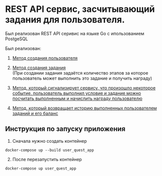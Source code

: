 # REST API сервис, засчитывающий задания для пользователя.

Был реализован REST API серивис на языке Go с ипользованием
PostgeSQL

Был реализован:
1. [Метод создания пользователя](./internal/transport/user_handler.go)
2. [Метод создания задания](./internal/transport/quest_handler.go)  
(При создании задания задаётся количество этапов за которое пользователь может выполнить это задание и получить награду)
3. [Метод, который сигнализирует сервису, что произошло 
некоторое событие, пользователь выполнил условие и 
задание можно посчитать выполненным и 
начислить награду пользователю](./internal/transport/completed_quests_handler.go)
   
4. [Метод, который возвращает историю выполненных пользователем заданий и его баланс](./internal/transport/completed_quests_handler.go)


## Инструкция по запуску приложения
1. Сначала нужно создать контейнер
```ssh
docker-compose up --build user_quest_app
```
2. После перезапустить контейнер
```ssh
docker-compose up user_quest_app
```
